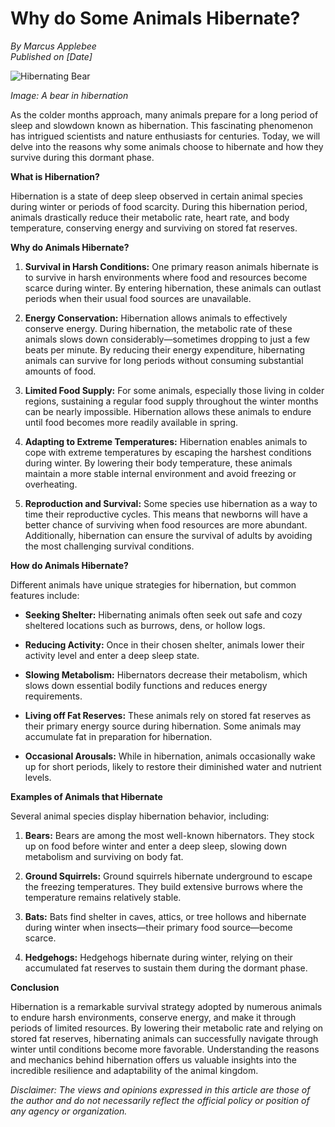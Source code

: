 # Why do Some Animals Hibernate?

*By Marcus Applebee*  
*Published on [Date]*

![Hibernating Bear](image_url)

*Image: A bear in hibernation*

As the colder months approach, many animals prepare for a long period of sleep and slowdown known as hibernation. This fascinating phenomenon has intrigued scientists and nature enthusiasts for centuries. Today, we will delve into the reasons why some animals choose to hibernate and how they survive during this dormant phase.

**What is Hibernation?**

Hibernation is a state of deep sleep observed in certain animal species during winter or periods of food scarcity. During this hibernation period, animals drastically reduce their metabolic rate, heart rate, and body temperature, conserving energy and surviving on stored fat reserves.

**Why do Animals Hibernate?**

1. **Survival in Harsh Conditions:**
   One primary reason animals hibernate is to survive in harsh environments where food and resources become scarce during winter. By entering hibernation, these animals can outlast periods when their usual food sources are unavailable.

2. **Energy Conservation:**
   Hibernation allows animals to effectively conserve energy. During hibernation, the metabolic rate of these animals slows down considerably—sometimes dropping to just a few beats per minute. By reducing their energy expenditure, hibernating animals can survive for long periods without consuming substantial amounts of food.

3. **Limited Food Supply:**
   For some animals, especially those living in colder regions, sustaining a regular food supply throughout the winter months can be nearly impossible. Hibernation allows these animals to endure until food becomes more readily available in spring.

4. **Adapting to Extreme Temperatures:**
   Hibernation enables animals to cope with extreme temperatures by escaping the harshest conditions during winter. By lowering their body temperature, these animals maintain a more stable internal environment and avoid freezing or overheating.

5. **Reproduction and Survival:**
   Some species use hibernation as a way to time their reproductive cycles. This means that newborns will have a better chance of surviving when food resources are more abundant. Additionally, hibernation can ensure the survival of adults by avoiding the most challenging survival conditions.

**How do Animals Hibernate?**

Different animals have unique strategies for hibernation, but common features include:

- **Seeking Shelter:** Hibernating animals often seek out safe and cozy sheltered locations such as burrows, dens, or hollow logs.

- **Reducing Activity:** Once in their chosen shelter, animals lower their activity level and enter a deep sleep state.

- **Slowing Metabolism:** Hibernators decrease their metabolism, which slows down essential bodily functions and reduces energy requirements.

- **Living off Fat Reserves:** These animals rely on stored fat reserves as their primary energy source during hibernation. Some animals may accumulate fat in preparation for hibernation.

- **Occasional Arousals:** While in hibernation, animals occasionally wake up for short periods, likely to restore their diminished water and nutrient levels.

**Examples of Animals that Hibernate**

Several animal species display hibernation behavior, including:

1. **Bears:** Bears are among the most well-known hibernators. They stock up on food before winter and enter a deep sleep, slowing down metabolism and surviving on body fat.

2. **Ground Squirrels:** Ground squirrels hibernate underground to escape the freezing temperatures. They build extensive burrows where the temperature remains relatively stable.

3. **Bats:** Bats find shelter in caves, attics, or tree hollows and hibernate during winter when insects—their primary food source—become scarce.

4. **Hedgehogs:** Hedgehogs hibernate during winter, relying on their accumulated fat reserves to sustain them during the dormant phase.

**Conclusion**

Hibernation is a remarkable survival strategy adopted by numerous animals to endure harsh environments, conserve energy, and make it through periods of limited resources. By lowering their metabolic rate and relying on stored fat reserves, hibernating animals can successfully navigate through winter until conditions become more favorable. Understanding the reasons and mechanics behind hibernation offers us valuable insights into the incredible resilience and adaptability of the animal kingdom.

*Disclaimer: The views and opinions expressed in this article are those of the author and do not necessarily reflect the official policy or position of any agency or organization.*